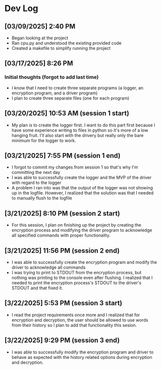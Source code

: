 # Dev Log

## [03/09/2025] 2:40 PM

- Began looking at the project
- Ran cpu.py and understood the existing provided code
- Created a makefile to simplify running the project

## [03/17/2025] 8:26 PM

### Initial thoughts (forgot to add last time)

- I know that I need to create three separate programs (a logger, an encryption program, and a driver program)
- I plan to create three separate files (one for each program)

## [03/20/2025] 10:53 AM (session 1 start)

- My plan is to create the logger first. I want to do this part first because I have some experience writing to files in python so it's more of a low hanging fruit. I'll also start with the drivery but really only the bare minimum for the logger to work.

## [03/21/2025] 7:55 PM (session 1 end)

- I forgot to commit my changes from session 1 so that's why I'm committing the next day
- I was able to successfully create the logger and the MVP of the driver with regard to the logger
- A problem I ran into was that the output of the logger was not showing up in the logfile. However, I realized that the solution was that I needed to manually flush to the logfile

## [3/21/2025] 8:10 PM (session 2 start)

- For this session, I plan on finishing up the project by creating the encryption process and modifying the driver program to acknowledge all specified commands with proper functionality.

## [3/21/2025] 11:56 PM (session 2 end)

- I was able to successfully create the encryption program and modify the driver to acknowledge all commands
- I was trying to print to STDOUT from the encryption process, but nothing was printing to the console even after flushing. I realized that I needed to print the encryption process's STDOUT to the driver's STDOUT and that fixed it.

## [3/22/2025] 5:53 PM (session 3 start)

- I read the project requirements once more and I realized that for encryption and decryption, the user should be allowed to use words from their history so I plan to add that functionality this sesion.

## [3/22/2025] 9:29 PM (session 3 end)

- I was able to successfully modify the encryption program and driver to behave as expected with the history related options during encryption and decryption.
